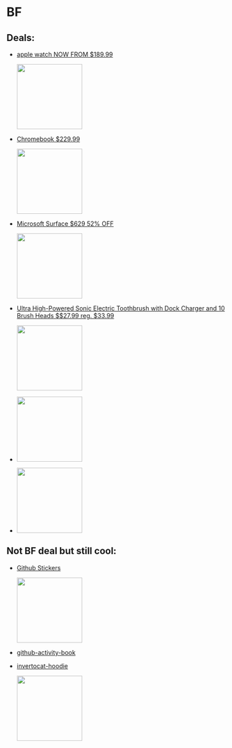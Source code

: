 # BF 
## Deals:
* [apple watch NOW FROM $189.99](https://www.groupon.com/deals/gg-apple-watch-sport-38mm-refurbish)
    
    <img src="https://img.grouponcdn.com/deal/7uNhFzj1Uqfc3wL2M8cxmhPLabP/7u-1800x1080/v1/c700x420.jpg" width="150">
    

* [Chromebook $229.99](http://www.costco.com/Acer-14%22-Chromebook-Bundle---Intel-Celeron---1080p---Bonus-Acer-Wireless-Mouse.product.100293611.html)
    
    <img src="http://images.costco-static.com/ImageDelivery/imageService?profileId=12026540&itemId=1070601-847&recipeName=680" width="150">

* [Microsoft Surface $629 52% OFF](https://www.groupon.com/deals/gg-surface-pro-3-256gb-manufacturer-refurbished)
    
    <img src="https://img.grouponcdn.com/deal/4Tx3aVhcWRjSCaLeuaBYeCYhbqRA/4T-1384x830/v1/c700x420.jpg" width="150">


* [Ultra High-Powered Sonic Electric Toothbrush with Dock Charger and 10 Brush Heads $$27.99 reg. $33.99
](https://www.groupon.com/deals/gg-ultrasonic-toothbrush-with-dock-charger-brush-heads)
    
    <img src="https://img.grouponcdn.com/deal/eXbAQBRBEbUh1scGxTSU/Xy-700x420/v1/t100x100.jpg" width="150">
    

* []()
    
    <img src="" width="150">
    

* []()
    
    <img src="" width="150">
    


## Not BF deal but still cool: 
* [Github Stickers](http://github.myshopify.com/products/octicon-sticker-packs)

    <img src="http://cdn.shopify.com/s/files/1/0051/4802/products/Octicon_final_featured_1024x1024.jpg?v=1477497159" width="150">

* [github-activity-book](http://github.myshopify.com/products/github-activity-book)
* [invertocat-hoodie](http://github.myshopify.com/products/invertocat-hoodie)

    <img src="http://cdn.shopify.com/s/files/1/0051/4802/products/fall-boring_1024x1024.gif?v=1374083661" width="150">
